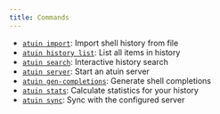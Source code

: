 ```yaml
---
title: Commands
---
```


- [`atuin import`](../../docs/commands/import): Import shell history from file
- [`atuin history list`](../../docs/commands/list): List all items in history
- [`atuin search`](../../docs/commands/search): Interactive history search
- [`atuin server`](../../docs/commands/server): Start an atuin server
- [`atuin gen-completions`](../../docs/commands/shell-completions): Generate shell completions
- [`atuin stats`](../../docs/commands/stats): Calculate statistics for your history
- [`atuin sync`](../../docs/commands/sync): Sync with the configured server


